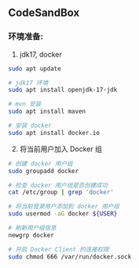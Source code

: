 ## CodeSandBox
### 环境准备:
1. jdk17, docker
```sh
sudo apt update

# jdk17 环境
sudo apt install openjdk-17-jdk

# mvn 安装
sudo apt install maven

# 安装 docker
sudo apt install docker.io
```
2. 将当前用户加入 Docker 组
```sh
# 创建 docker 用户组
sudo groupadd docker

# 检查 docker 用户组是否创建成功
cat /etc/group | grep 'docker'

# 将当前登录用户添加到 docker 用户组
sudo usermod -aG docker ${USER}

# 刷新用户组信息
newgrp docker

# 开启 Docker Client 的连接权限
sudo chmod 666 /var/run/docker.sock
```